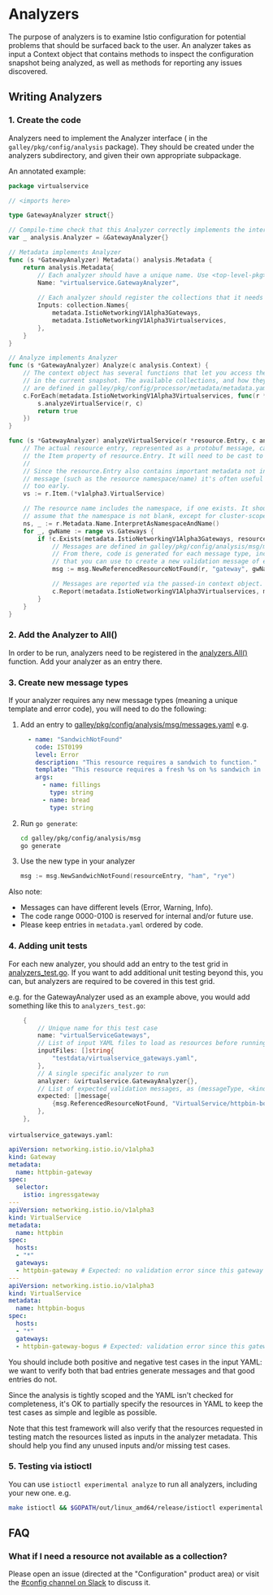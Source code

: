 # Analyzers

The purpose of analyzers is to examine Istio configuration for potential problems that should be surfaced back to the user. An analyzer takes as input a Context object that contains methods to inspect the configuration snapshot being analyzed, as well as methods for reporting any issues discovered.


## Writing Analyzers


### 1. Create the code
Analyzers need to implement the Analyzer interface ( in the `galley/pkg/config/analysis` package). They should be created under the analyzers subdirectory, and given their own appropriate subpackage. 

An annotated example:
```go
package virtualservice

// <imports here>

type GatewayAnalyzer struct{}

// Compile-time check that this Analyzer correctly implements the interface
var _ analysis.Analyzer = &GatewayAnalyzer{}

// Metadata implements Analyzer
func (s *GatewayAnalyzer) Metadata() analysis.Metadata {
	return analysis.Metadata{
        // Each analyzer should have a unique name. Use <top-level-pkg>.<struct type>
        Name: "virtualservice.GatewayAnalyzer",
        
        // Each analyzer should register the collections that it needs to use as input.
		Inputs: collection.Names{
			metadata.IstioNetworkingV1Alpha3Gateways,
			metadata.IstioNetworkingV1Alpha3Virtualservices,
		},
	}
}

// Analyze implements Analyzer
func (s *GatewayAnalyzer) Analyze(c analysis.Context) {
    // The context object has several functions that let you access the configuration resources
    // in the current snapshot. The available collections, and how they map to k8s resources,
    // are defined in galley/pkg/config/processor/metadata/metadata.yaml
	c.ForEach(metadata.IstioNetworkingV1Alpha3Virtualservices, func(r *resource.Entry) bool {
		s.analyzeVirtualService(r, c)
		return true
	})
}

func (s *GatewayAnalyzer) analyzeVirtualService(r *resource.Entry, c analysis.Context) {
	// The actual resource entry, represented as a protobuf message, can be obtained via
	// the Item property of resource.Entry. It will need to be cast to the appropriate type.
	//
	// Since the resource.Entry also contains important metadata not included in the protobuf
	// message (such as the resource namespace/name) it's often useful to not do this casting
	// too early. 
	vs := r.Item.(*v1alpha3.VirtualService)

	// The resource name includes the namespace, if one exists. It should generally be safe to
	// assume that the namespace is not blank, except for cluster-scoped resources.
	ns, _ := r.Metadata.Name.InterpretAsNamespaceAndName()
	for _, gwName := range vs.Gateways {
		if !c.Exists(metadata.IstioNetworkingV1Alpha3Gateways, resource.NewName(ns, gwName)) {
			// Messages are defined in galley/pkg/config/analysis/msg/messages.yaml
			// From there, code is generated for each message type, including a constructor function
			// that you can use to create a new validation message of each type.
			msg := msg.NewReferencedResourceNotFound(r, "gateway", gwName)

			// Messages are reported via the passed-in context object.
			c.Report(metadata.IstioNetworkingV1Alpha3Virtualservices, msg)
		}
	}
}
```


### 2. Add the Analyzer to All()
In order to be run, analyzers need to be registered in the [analyzers.All()](https://github.com/istio/istio/blob/master/galley/pkg/config/analysis/analyzers/all.go) function. Add your analyzer as an entry there.


### 3. Create new message types
If your analyzer requires any new message types (meaning a unique template and error code), you will need to do the following:
1. Add an entry to [galley/pkg/config/analysis/msg/messages.yaml](https://github.com/istio/istio/blob/master/galley/pkg/config/analysis/msg/messages.yaml) e.g.

    ```yaml
	  - name: "SandwichNotFound"
        code: IST0199
        level: Error
        description: "This resource requires a sandwich to function."
        template: "This resource requires a fresh %s on %s sandwich in order to run."
        args:
          - name: fillings
            type: string
          - name: bread
            type: string
    ```

2. Run `go generate`:

    ```sh
	cd galley/pkg/config/analysis/msg
	go generate
    ```

3. Use the new type in your analyzer

    ```go
	msg := msg.NewSandwichNotFound(resourceEntry, "ham", "rye")
	```

Also note:
* Messages can have different levels (Error, Warning, Info). 
* The code range 0000-0100 is reserved for internal and/or future use.
* Please keep entries in `metadata.yaml` ordered by code.


### 4. Adding unit tests

For each new analyzer, you should add an entry to the test grid in [analyzers_test.go](https://github.com/istio/istio/blob/master/galley/pkg/config/analysis/analyzers/analyzers_test.go). If you want to add additional unit testing beyond this, you can, but analyzers are required to be covered in this test grid.

e.g. for the GatewayAnalyzer used as an example above, you would add something like this to `analyzers_test.go`:
```go
	{
		// Unique name for this test case
		name: "virtualServiceGateways",
		// List of input YAML files to load as resources before running analysis
		inputFiles: []string{
			"testdata/virtualservice_gateways.yaml",
		},
		// A single specific analyzer to run
		analyzer: &virtualservice.GatewayAnalyzer{},
		// List of expected validation messages, as (messageType, <kind>/<name>) tuples
		expected: []message{
			{msg.ReferencedResourceNotFound, "VirtualService/httpbin-bogus"},
		},
	},
```

`virtualservice_gateways.yaml`:
```yaml
apiVersion: networking.istio.io/v1alpha3
kind: Gateway
metadata:
  name: httpbin-gateway
spec:
  selector:
    istio: ingressgateway
---
apiVersion: networking.istio.io/v1alpha3
kind: VirtualService
metadata:
  name: httpbin
spec:
  hosts:
  - "*"
  gateways:
  - httpbin-gateway # Expected: no validation error since this gateway exists
---
apiVersion: networking.istio.io/v1alpha3
kind: VirtualService
metadata:
  name: httpbin-bogus
spec:
  hosts:
  - "*"
  gateways:
  - httpbin-gateway-bogus # Expected: validation error since this gateway does not exist
```
You should include both positive and negative test cases in the input YAML: we want to verify both that bad entries generate messages and that good entries do not.

Since the analysis is tightly scoped and the YAML isn't checked for completeness, it's OK to partially specify the resources in YAML to keep the test cases as simple and legible as possible. 

Note that this test framework will also verify that the resources requested in testing match the resources listed as inputs in the analyzer metadata. This should help you find any unused inputs and/or missing test cases. 


### 5. Testing via istioctl

You can use `istioctl experimental analyze` to run all analyzers, including your new one. e.g.
```sh
make istioctl && $GOPATH/out/linux_amd64/release/istioctl experimental analyze
```


## FAQ

### What if I need a resource not available as a collection?

Please open an issue (directed at the "Configuration" product area) or visit the [\#config channel on Slack](https://istio.slack.com/messages/C7KSV4AHJ) to discuss it.